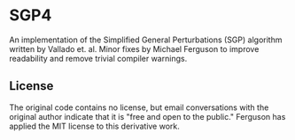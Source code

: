 # SGP4

An implementation of the Simplified General Perturbations (SGP) algorithm
written by Vallado et. al. Minor fixes by Michael Ferguson to improve
readability and remove trivial compiler warnings.

## License

The original code contains no license, but email conversations with the
original author indicate that it is "free and open to the public."
Ferguson has applied the MIT license to this derivative work.
